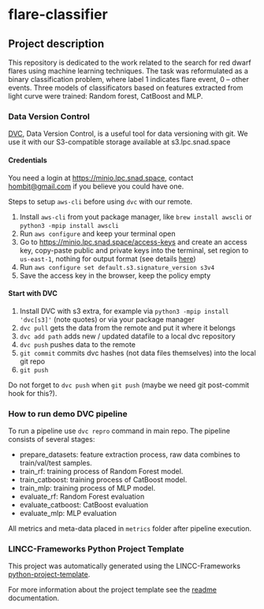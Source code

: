 # flare-classifier

## Project description

This repository is dedicated to the work related to the search for red dwarf flares using machine learning techniques.
The task was reformulated as a binary classification problem, where label 1 indicates flare event, 0 – other events. 
Three models of classificators based on features extracted from light curve were trained: Random forest, CatBoost and MLP.

### Data Version Control

[DVC](https://dvc.org), Data Version Control, is a useful tool for data versioning with git. We use it with our S3-compatible storage available at s3.lpc.snad.space

#### Credentials

You need a login at https://minio.lpc.snad.space, contact hombit@gmail.com if you believe you could have one.

Steps to setup `aws-cli` before using `dvc` with our remote.
1. Install `aws-cli` from yout package manager, like `brew install awscli` or `python3 -mpip install awscli`
2. Run `aws configure` and keep your terminal open
3. Go to https://minio.lpc.snad.space/access-keys and create an access key, copy-paste public and private keys into the terminal, set region to `us-east-1`, nothing for output format (see details [here](https://min.io/docs/minio/linux/integrations/aws-cli-with-minio.html))
5. Run `aws configure set default.s3.signature_version s3v4`
6. Save the access key in the browser, keep the policy empty

#### Start with DVC

1. Install DVC with s3 extra, for example via `python3 -mpip install 'dvc[s3]'` (note quotes) or via your package manager
2. `dvc pull` gets the data from the remote and put it where it belongs
3. `dvc add path` adds new / updated datafile to a local dvc repository
4. `dvc push` pushes data to the remote
5. `git commit` commits dvc hashes (not data files themselves) into the local git repo
6. `git push`

Do not forget to `dvc push` when `git push` (maybe we need git post-commit hook for this?).

### How to run demo DVC pipeline

To run a pipeline use `dvc repro` command in main repo. 
The pipeline consists of several stages:

- prepare_datasets: feature extraction process, raw data combines to train/val/test samples.
- train_rf: training process of Random Forest model.
- train_catboost: training process of CatBoost model.
- train_mlp: training process of MLP model.
- evaluate_rf: Random Forest evaluation
- evaluate_catboost: CatBoost evaluation
- evaluate_mlp: MLP evaluation

All metrics and meta-data placed in `metrics` folder after pipeline execution.

### LINCC-Frameworks Python Project Template

This project was automatically generated using the LINCC-Frameworks [python-project-template](https://github.com/lincc-frameworks/python-project-template).

For more information about the project template see the [readme](https://github.com/lincc-frameworks/python-project-template#readme) documentation.
